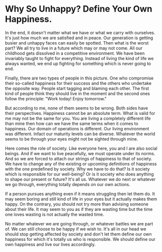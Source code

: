 # Why So Unhappy? Define Your Own Happiness.

In the end, it doesn't matter what we have or what we carry with ourselves. It's just how much we are satisfied and in peace. Our generation is getting busier and unhappy faces can easily be spotted. Then what is the worst part? We all try to live in a future which may or may not come. All our childhood gets dissolved in a competitive environment. We have been invariably taught to fight for everything. Instead of living the kind of life we always wanted, we end up fighting for something which is never going to end.

Finally, there are two types of people in this picture. One who compromise their so-called happiness for their success and the others who undertake the opposite way. People start tagging and blaming each other. The first kind of people think they should live in the moment and the second ones follow the principle: "Work today! Enjoy tomorrow."

But according to me, none of them seems to be wrong. Both sides have their perspectives. Happiness cannot be an absolute term. What is valid for me may not be the same for you. You are living a completely different life than mine then how can we have the same terms when it comes to happiness. Our domain of operations is different. Our living environment was different. Infact our maturity levels can be diverse. Whatever the world seems to be through your eyes might not be sighted through mine.

Here comes the role of society. Like everyone here, you and I are also social beings. And if we want to live peacefully, we must operate under its norms. And so we are forced to attach our strings of happiness to that of society. We have to change any of the existing or upcoming definitions of happiness with the one predefined by society. Why we have to do that? Is it society which is responsible for our well-being? Or is it society who does anything to shape our present or future? It's all us. Whatever we do next or whatever we go through, everything totally depends on our own actions.

If a person pursues anything even if it means struggling then let them do. It may seem boring and still kind of life in your eyes but it actually makes them happy. On the contrary, you should not try more than advising someone about their life. It may seem to you as if they are wasting time but the time one loves wasting is not actually the wasted time.

No matter whatever we are going through, or whatever battles we are part of. We can still choose to be happy if we wish to. It's all in our head we should stop getting affected by society and don't let them define our own happiness for which it's totally us who is responsible. We should define our own happiness and live our lives accordingly.


